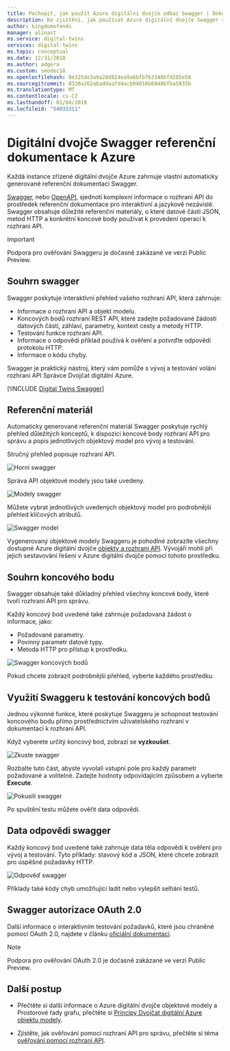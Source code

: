```yaml
---
title: Pochopit, jak použít Azure digitální dvojče odkaz Swagger | Dokumentace Microsoftu
description: Ke zjištění, jak používat Azure digitální dvojče Swagger referenční dokumentaci.
author: kingdomofends
manager: alinast
ms.service: digital-twins
services: digital-twins
ms.topic: conceptual
ms.date: 12/31/2018
ms.author: adgera
ms.custom: seodec18
ms.openlocfilehash: 0e325de3a9a28d824ea9a6bfb7b3346bf9285e58
ms.sourcegitcommit: 8330a262abaddaafd4acb04016b68486fba5835b
ms.translationtype: MT
ms.contentlocale: cs-CZ
ms.lasthandoff: 01/04/2019
ms.locfileid: "54033311"
---
```

# <a name="azure-digital-twins-swagger-reference-documentation"></a>Digitální dvojče Swagger referenční dokumentace k Azure

Každá instance zřízené digitální dvojče Azure zahrnuje vlastní automaticky generované referenční dokumentaci Swagger.

[Swagger](https://swagger.io/), nebo [OpenAPI](https://www.openapis.org/), sjednotí komplexní informace o rozhraní API do prostředek referenční dokumentace pro interaktivní a jazykově nezávislé. Swagger obsahuje důležité referenční materiály, o které datové části JSON, metod HTTP a konkrétní koncové body používat k provedení operací k rozhraní API.

> [!IMPORTANT]
> Podpora pro ověřování Swaggeru je dočasně zakázané ve verzi Public Preview.

## <a name="swagger-summary"></a>Souhrn swagger

Swagger poskytuje interaktivní přehled vašeho rozhraní API, která zahrnuje:

* Informace o rozhraní API a objekt modelu.
* Koncových bodů rozhraní REST API, které zadejte požadované žádosti datových částí, záhlaví, parametry, kontext cesty a metody HTTP.
* Testování funkce rozhraní API.
* Informace o odpovědi příklad používá k ověření a potvrďte odpovědi protokolu HTTP.
* Informace o kódu chyby.

Swagger je praktický nástroj, který vám pomůže s vývoj a testování volání rozhraní API Správce Dvojčat digitální Azure.

[!INCLUDE [Digital Twins Swagger](../../includes/digital-twins-swagger.md)]

## <a name="reference-material"></a>Referenční materiál

Automaticky generované referenční materiál Swagger poskytuje rychlý přehled důležitých konceptů, k dispozici koncové body rozhraní API pro správu a popis jednotlivých objektový model pro vývoj a testování.

Stručný přehled popisuje rozhraní API.

![Horní swagger][1]

Správa API objektové modely jsou také uvedeny.

![Modely swagger][2]

Můžete vybrat jednotlivých uvedených objektový model pro podrobnější přehled klíčových atributů.

![Swagger model][3]

Vygenerovaný objektové modely Swaggeru je pohodlné zobrazíte všechny dostupné Azure digitální dvojče [objekty a rozhraní API](./concepts-objectmodel-spatialgraph.md). Vývojáři mohli při jejich sestavování řešení v Azure digitální dvojče pomocí tohoto prostředku.

## <a name="endpoint-summary"></a>Souhrn koncového bodu

Swagger obsahuje také důkladný přehled všechny koncové body, které tvoří rozhraní API pro správu.

Každý koncový bod uvedené také zahrnuje požadovaná žádost o informace, jako:

* Požadované parametry.
* Povinný parametr datové typy.
* Metoda HTTP pro přístup k prostředku.

![Swagger koncových bodů][4]

Pokud chcete zobrazit podrobnější přehled, vyberte každého prostředku.

## <a name="use-swagger-to-test-endpoints"></a>Využití Swaggeru k testování koncových bodů

Jednou výkonné funkce, které poskytuje Swaggeru je schopnost testování koncového bodu přímo prostřednictvím uživatelského rozhraní v dokumentaci k rozhraní API.

Když vyberete určitý koncový bod, zobrazí se **vyzkoušet**.

![Zkuste swagger][5]

Rozbalte tuto část, abyste vyvolali vstupní pole pro každý parametr požadované a volitelné. Zadejte hodnoty odpovídajícím způsobem a vyberte **Execute**.

![Pokusili swagger][6]

Po spuštění testu můžete ověřit data odpovědi.

## <a name="swagger-response-data"></a>Data odpovědi swagger

Každý koncový bod uvedené také zahrnuje data těla odpovědi k ověření pro vývoj a testování. Tyto příklady: stavový kód a JSON, které chcete zobrazit pro úspěšné požadavky HTTP.

![Odpověď swagger][7]

Příklady také kódy chyb umožňující ladit nebo vylepšit selhání testů.

## <a name="swagger-oauth-20-authorization"></a>Swagger autorizace OAuth 2.0

Další informace o interaktivním testování požadavků, které jsou chráněné pomocí OAuth 2.0, najdete v článku [oficiální dokumentaci](https://swagger.io/docs/specification/authentication/oauth2/).

> [!NOTE]
> Podpora pro ověřování OAuth 2.0 je dočasně zakázané ve verzi Public Preview.

## <a name="next-steps"></a>Další postup

- Přečtěte si další informace o Azure digitální dvojče objektové modely a Prostorové řady grafu, přečtěte si [Principy Dvojčat digitální Azure objektu modely](./concepts-objectmodel-spatialgraph.md).

- Zjistěte, jak ověřování pomocí rozhraní API pro správu, přečtěte si téma [ověřování pomocí rozhraní API](./security-authenticating-apis.md).

<!-- Images -->
[1]: media/how-to-use-swagger/swagger_management_top.PNG
[2]: media/how-to-use-swagger/swagger_management_models.PNG
[3]: media/how-to-use-swagger/swagger_management_model.PNG
[4]: media/how-to-use-swagger/swagger_management_endpoints.PNG
[5]: media/how-to-use-swagger/swagger_management_try.PNG
[6]: media/how-to-use-swagger/swagger_management_tried.PNG
[7]: media/how-to-use-swagger/swagger_management_response.PNG
